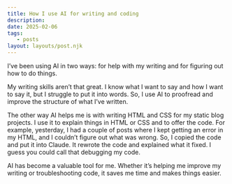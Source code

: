```yaml
---
title: How I use AI for writing and coding
description:
date: 2025-02-06
tags:
   - posts
layout: layouts/post.njk
---
```


I’ve been using AI in two ways: for help with my writing and for figuring out how to do things.

My writing skills aren’t that great. I know what I want to say and how I want to say it, but I struggle to put it into words. So, I use AI to proofread and improve the structure of what I’ve written.

The other way AI helps me is with writing HTML and CSS for my static blog projects. I use it to explain things in HTML or CSS and to offer the code. For example, yesterday, I had a couple of posts where I kept getting an error in my HTML, and I couldn’t figure out what was wrong. So, I copied the code and put it into Claude. It rewrote the code and explained what it fixed. I guess you could call that debugging my code.

AI has become a valuable tool for me. Whether it’s helping me improve my writing or troubleshooting code, it saves me time and makes things easier.
